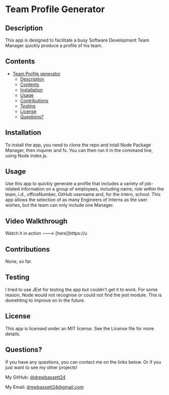 # Team Profile Generator


## Description
This app is designed to facilitate a busy Software Development Team Manager quickly produce a profile of his team.

## Contents
- [Team Profile generator](#team-profile-generator)
  - [Description](#description)
  - [Contents](#contents)
  - [Installation](#installation)
  - [Usage](#usage)
  - [Contributions](#contributions)
  - [Testing](#testing)
  - [License](#license)
  - [Questions?](#questions)

## Installation
To install the app, you need to clone the repo and intall Node Package Manager, then inquirer and fs. You can then run it in the command line, using Node index.js.


## Usage
Use this app to quickly generate a profile that includes a variety of job-related information on a group of employees, including  name, role within the team, i.d., officeNumber, GitHub username and, for the intern, school. This app allows the selection of as many Engineers of Interns as the user wishes, but the team can only include one Manager.


## Video Walkthrough
Watch it in action ---> [here](https://u

## Contributions

None, so far.

## Testing
I tried to use JEst for testing the app but couldn't get it to work. For some reason, Node would not recognise or could not find the jest module. This is domehting to improve on in the future.

## License
This app is licensed under an MIT license. See the License file for more details.

## Questions?

If you have any questions, you can contact me on the links below. Or if you just want to see my other projects!

My GitHub: [@drewbassett24](https://github.com/drewbassett24)

My Email: drewbassett24@gmail.com

